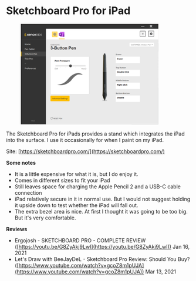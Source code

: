 # Sketchboard Pro for iPad

<div align="left">

<figure><img src="../../.gitbook/assets/image (104).png" alt="" width="375"><figcaption></figcaption></figure>

</div>

The Sketchboard Pro for iPads provides a stand which integrates the iPad into the surface. I use it occasionally for when I paint on my iPad.

Site: [https://sketchboardpro.com/](https://sketchboardpro.com/)

**Some notes**

* It is a little expensive for what it is, but I do enjoy it.
* Comes in different sizes to fit your iPad
* Still leaves space for charging the Apple Pencil 2 and a USB-C cable connection
* iPad relatively secure in it in normal use. But I would not suggest holding it upside down to test whether the iPad will fall out.
* The extra bezel area is nice. At first I thought it was going to be too big. But it's very comfortable.

**Reviews**

* Ergojosh - SKETCHBOARD PRO - COMPLETE REVIEW ([https://youtu.be/G8ZyAkj9LwI](https://youtu.be/G8ZyAkj9LwI)) Jan 16, 2021
* Let's Draw with BeeJayDeL - Sketchboard Pro Review: Should You Buy? ([https://www.youtube.com/watch?v=gcoZ8m1pUJA](https://www.youtube.com/watch?v=gcoZ8m1pUJA)) Mar 13, 2021
